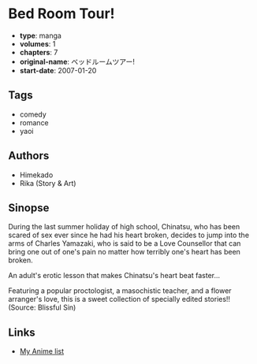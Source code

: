 # Bed Room Tour!

-   **type**: manga
-   **volumes**: 1
-   **chapters**: 7
-   **original-name**: ベッドルームツアー!
-   **start-date**: 2007-01-20

## Tags

-   comedy
-   romance
-   yaoi

## Authors

-   Himekado
-   Rika (Story & Art)

## Sinopse

During the last summer holiday of high school, Chinatsu, who has been scared of sex ever since he had his heart broken, decides to jump into the arms of Charles Yamazaki, who is said to be a Love Counsellor that can bring one out of one's pain no matter how terribly one's heart has been broken.

An adult's erotic lesson that makes Chinatsu's heart beat faster...

Featuring a popular proctologist, a masochistic teacher, and a flower arranger's love, this is a sweet collection of specially edited stories!!
(Source: Blissful Sin)

## Links

-   [My Anime list](https://myanimelist.net/manga/12098/Bed_Room_Tour)
